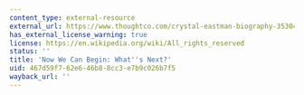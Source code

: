 ```yaml
---
content_type: external-resource
external_url: https://www.thoughtco.com/crystal-eastman-biography-3530413
has_external_license_warning: true
license: https://en.wikipedia.org/wiki/All_rights_reserved
status: ''
title: 'Now We Can Begin: What''s Next?'
uid: 467d59f7-62e6-46b8-8cc3-e7b9c026b7f5
wayback_url: ''
---
```

